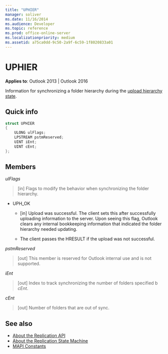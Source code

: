 ```yaml
---
title: "UPHIER"
manager: soliver
ms.date: 11/16/2014
ms.audience: Developer
ms.topic: reference
ms.prod: office-online-server
ms.localizationpriority: medium
ms.assetid: a75ca0dd-9c50-2a9f-6c59-1f8020833a01
---
```


# UPHIER

**Applies to**: Outlook 2013 | Outlook 2016
  
Information for synchronizing a folder hierarchy during the [upload hierarchy state](upload-hierarchy-state.md).
  
## Quick info

```cpp
struct UPHIER 
{ 
    ULONG ulFlags; 
    LPSTREAM pstmReserved; 
    UINT iEnt; 
    UINT cEnt; 
};
```

## Members

_ulFlags_
  
> [in] Flags to modify the behavior when synchronizing the folder hierarchy.

- UPH_OK

  - [in] Upload was successful. The client sets this after successfully uploading information to the server. Upon seeing this flag, Outlook clears any internal bookkeeping information that indicated the folder hierarchy needed updating.

  - The client passes the HRESULT if the upload was not successful.

_pstmReserved_
  
> [out] This member is reserved for Outlook internal use and is not supported.

_iEnt_
  
> [out] Index to track synchronizing the number of folders specified b  _cEnt_.

_cEnt_
  
> [out] Number of folders that are out of sync.

## See also

- [About the Replication API](about-the-replication-api.md)
- [About the Replication State Machine](about-the-replication-state-machine.md)
- [MAPI Constants](mapi-constants.md)
